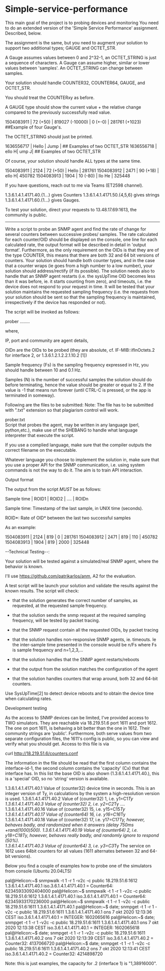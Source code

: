 # Simple-service-performance
This main goal of the project is to probing devices and monitoring
You need to do an extended version of the 'Simple Service Performance' assignment. Described, below. 

The assignment is the same, but you need to augment your solution to support two additional types; GAUGE and OCTET_STR. 

A Gauge assumes values between 0 and 2^32-1, an OCTET_STRING is just a sequence of characters. A Gauge can assume higher, similar or lower values between 'samples'. An OCTET_STRING can change between samples. 

Your solution should handle COUNTER32, COUNTER64, GAUGE, and OCTET_STR. 

You should treat the COUNTERxy as before.

A GAUGE type should show the current value + the relative change compared to the previously successfully read value. 

1504083911  | 72 (+50) | 819027 (-10000) | 0 (+-0) | 281761  (+1023)  ##Example of four Gauge's. 

The OCTET_STRING should just be printed. 

1636556717  | Hello | Jump | ## Examples of two OCTET_STR
1636556718  | ello H| ump J| ## Examples of two OCTET_STR

Of course, your solution should handle ALL types at the same time. 

1504083911  | 2124 | 72 (+50) | Hello | 281761 
1504083912  | 2471 | 90 (+18) | ello H| 450782 
1504083913  | 1904 | 10 (-80) | llo He | 325448 

If you have questions, reach out to me via Teams (ET2598 channel). 

 

1.3.6.1.4.1.4171.40.{1...} gives Counters
1.3.6.1.4.1.4171.50.{4,5,6} gives strings
1.3.6.1.4.1.4171.60.{1...} gives Gauges.

To test your solution, direct your requests to 13.48.17.69:1613, the community is public.

 ----------------------------------------------------------------------

 

Write a script to probe an SNMP agent and find the rate of change for several counters between successive probes/ samples. The rate calculated for each counter/OID should be displayed on the console, one line for each calculated rate, the output format will be described in detail in 'output format'. Furthermore, as the only requirement on the OIDs is that they are of the type COUNTER, this means that there are both 32 and 64 bit versions of counters. Your solution should handle both counter types, and in the case that a counter wraps (ie goes from a high number to a low number), your solution should address/rectify (if its possible). The solution needs also to handle that an SNMP agent restarts (i.e. the sysUpTime OID becomes less than it was before, ie. it starts counting from zero), and timeouts, i.e. the device does not respond to your request in time. It will be tested that your solution maintains the requested sampling frequency (i.e. the requests from your solution should be sent so that the sampling frequency is maintained, irrespectively if the device has responded or not). 

The script will be invoked as follows:

prober <Agent IP:port:community> <sample frequency> <samples> <OID1> <OID2> …….. <OIDn>

where,

IP, port and community are agent details,

OIDn are the OIDs to be probed (they are absolute, cf. IF-MIB::ifInOctets.2 for interface 2, or 1.3.6.1.2.1.2.2.1.10.2 [1]) 

Sample frequency  (Fs) is the sampling frequency expressed in Hz, you should handle between 10 and 0.1 Hz. 

Samples (N) is the number of successful samples the solution should do before terminating, hence the value should be greater or equal to 2. If the value is -1 that means run forever (until CTRL-C is pressed, or the app is terminated in someway). 

 

Following are the files to be submitted:  Note: The file has to be submitted with ".txt" extension so that plagiarism control will work.

prober.txt         	
Script that probes the agent, may be written in any language (perl, python,etc.), make use of the SHEBANG to handle what language interpreter that execute the script. 

If you use a complied language, make sure that the compiler outputs the correct filename on the executable. 

 

Whatever language you choose to implement the solution in, make sure that you use a proper API for the SNMP communication, i.e. using system commands is not the way to do it. The aim is to train API interaction. 

Output format

The output from the script _MUST_ be as follows:

Sample time | ROID1 | ROID2 | .... | ROIDn

 

Sample time: Timestamp of the last sample, in UNIX time (seconds). 

ROID*: Rate of OID* between the last two successful samples

 

As an example:

1504083911  | 2124 | 819 | 0 | 281761 
1504083912  | 2471 | 819 | 110 | 450782 
1504083913  | 1904 | 819 | 2000 | 325448 
 

--Technical Testing--: 

Your solution will be tested against a simulated/real SNMP agent, where the behavior is known.

 

I'll use https://github.com/patrikarlos/anm, A2 for the evaluation. 

 

A test script will be launch your solution and validate the results against the known results. The script will check:

- that the solution generates the correct number of samples, as requested, at the requested sample frequency. 

- that the solution sends the snmp request at the required sampling frequency, will be tested by packet tracing. 

- that the SNMP request contain all the requested OIDs, by packet tracing

- that the solution handles non-responsive SNMP agents, ie. timeouts. Ie the inter-sample time presented in the console would be n/Fs where Fs is sample frequency and n=1,2,3,... 

- that the solution handles that the SNMP agent restarts/reboots

- that the output from the solution matches the configuration of the agent

- that the solution handles counters that wrap around, both 32 and 64-bit counters. 

 

Use SysUpTime[2] to detect device reboots and to obtain the device time when calculating rates. 

Development testing

As the access to SNMP devices can be limited, I've provided access to TWO simulators. They are reachable via 18.219.51.6 port 1611 and port 1612. The one on port 1611, is behaving a bit better than the one in 1612. Their community strings are 'public'. Furthermore, both serve values from two separate configuration files, the 1611's config is public, so you can view and verify what you should get. Access to this file is via 

curl http://18.219.51.6/counters.conf

The information in the file should be read that the first column contains the interface-id-1, the second column contains the 'capacity' (Cx) that that interface has. In this list the base OID is also shown (1.3.6.1.4.1.4171.40.), this is a 'special' OID, so no 'string' version is available. 

1.3.6.1.4.1.4171.40.1 Value of (counter32) device time in seconds.  This is an integer version of Ty, in calculations by the system a high-resolution version is used. 
1.3.6.1.4.1.4171.40.2 Value of (counter32) 1, i.e. y1=C1*Ty 
1.3.6.1.4.1.4171.40.3 Value of (counter32) 2, i.e. y2=C2*Ty
....
1.3.6.1.4.1.4171.40.16 Value of (counter32) 15, i.e. y15=C15*Ty
1.3.6.1.4.1.4171.40.17 Value of (counter64) 16, i.e. y16=C16*Ty
1.3.6.1.4.1.4171.40.18 Value of (counter32) 17, i.e. y17=C17*Ty, however, behaves badly, and randomized when it answers (delay 750ms +rand(1000)*500). 
1.3.6.1.4.1.4171.40.19 Value of (counter64) 2, i.e. y18=C18*Ty, however, behaves really badly, and randomly ignore to respond (50%).  
1.3.6.1.4.1.4171.40.3 Value of (counter64) 3, i.e. y3=C3*Ty 
The service on 1612 uses 64bit counters for all values (1611 alternates between 32 and 64-bit versions). 

Below you find a couple of examples how to probe one of the simulators from console (Ubuntu 20.04LTS)

pal@Helicon:~$ snmpwalk -t 1 -r 1 -v2c -c public 18.219.51.6:1612 1.3.6.1.4.1.4171.40.1
iso.3.6.1.4.1.4171.40.1 = Counter64: 62345933092404000
pal@Helicon:~$ snmpwalk -t 1 -r 1 -v2c -c public 18.219.51.6:1612 1.3.6.1.4.1.4171.40.1
iso.3.6.1.4.1.4171.40.1 = Counter64: 62345933170236000
pal@Helicon:~$ snmpwalk -t 1 -r 1 -v2c -c public 18.219.51.6:1611 1.3.6.1.4.1.4171.40.1
pal@Helicon:~$ date; snmpget -t 1 -r 1 -v2c -c public 18.219.51.6:1611 1.3.6.1.4.1.4171.40.1
ons  7 okt 2020 12:13:36 CEST
iso.3.6.1.4.1.4171.40.1 = INTEGER: 1602065616
pal@Helicon:~$ date; snmpget -t 1 -r 1 -v2c -c public 18.219.51.6:1611 1.3.6.1.4.1.4171.40.1
ons  7 okt 2020 12:13:38 CEST
iso.3.6.1.4.1.4171.40.1 = INTEGER: 1602065618
pal@Helicon:~$ date; snmpget -t 1 -r 1 -v2c -c public 18.219.51.6:1611 1.3.6.1.4.1.4171.40.2
ons  7 okt 2020 12:13:39 CEST
iso.3.6.1.4.1.4171.40.2 = Counter32: 4137066720
pal@Helicon:~$ date; snmpget -t 1 -r 1 -v2c -c public 18.219.51.6:1611 1.3.6.1.4.1.4171.40.2
ons  7 okt 2020 12:13:41 CEST
iso.3.6.1.4.1.4171.40.2 = Counter32: 4214898720

Note: this is just examples, the capacity for .2 (interface 1) is "1,38916000". 

 
